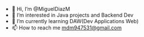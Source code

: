 - 👋 Hi, I’m @MiguelDiazM
- 👀 I’m interested in Java projects and Backend Dev
- 🌱 I’m currently learning DAW(Dev Applications Web)
- 📫 How to reach me mdm947531@gmail.com
